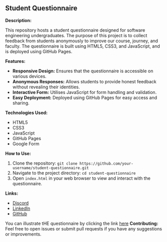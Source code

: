 ## Student Questionnaire

**Description:**

This repository hosts a student questionnaire designed for software engineering undergraduates. The purpose of this project is to collect feedback from students anonymously to improve our course, journey, and faculty. The questionnaire is built using HTML5, CSS3, and JavaScript, and is deployed using GitHub Pages.

**Features:**
- **Responsive Design:** Ensures that the questionnaire is accessible on various devices.
- **Anonymous Responses:** Allows students to provide honest feedback without revealing their identities.
- **Interactive Form:** Utilises JavaScript for form handling and validation.
- **Easy Deployment:** Deployed using GitHub Pages for easy access and sharing.

**Technologies Used:**
- HTML5
- CSS3
- JavaScript
- GitHub Pages
- Google Form







**How to Use:**
1. Clone the repository: `git clone https://github.com/your-username/student-questionnaire.git`
2. Navigate to the project directory: `cd student-questionnaire`
3. Open `index.html` in your web browser to view and interact with the questionnaire.

**Links:**
- [Discord](https://discord.com/users/917045074590838784)
- [LinkedIn]([https://linkedin.com](https://www.linkedin.com/in/canis-ouambo-203264234/))
- [GitHub]([https://github.com](https://github.com/OuamboC))

You can illustrate tHE questionnaire  by clicking the link [here](https://ouamboc.github.io/student-questionnaire/)
**Contributing:** 
Feel free to open issues or submit pull requests if you have any suggestions or improvements.
